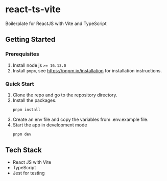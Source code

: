 # react-ts-vite

Boilerplate for ReactJS with Vite and TypeScript

## Getting Started

### Prerequisites

1. Install node js `>= 16.13.0`
2. Install `pnpm`, see https://pnpm.io/installation for installation instructions.

### Quick Start

1. Clone the repo and go to the repository directory.
2. Install the packages.
   ```sh
   pnpm install
   ```
3. Create an env file and copy the variables from .env.example file.
4. Start the app in development mode
   ```sh
   pnpm dev
   ```

## Tech Stack

- React JS with Vite
- TypeScript
- Jest for testing
